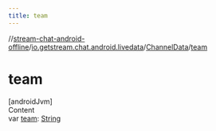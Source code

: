 ```yaml
---
title: team
---
```

//[stream-chat-android-offline](../../../index.md)/[io.getstream.chat.android.livedata](../index.md)/[ChannelData](index.md)/[team](team.md)



# team  
[androidJvm]  
Content  
var [team](team.md): [String](https://kotlinlang.org/api/latest/jvm/stdlib/kotlin/-string/index.html)  



